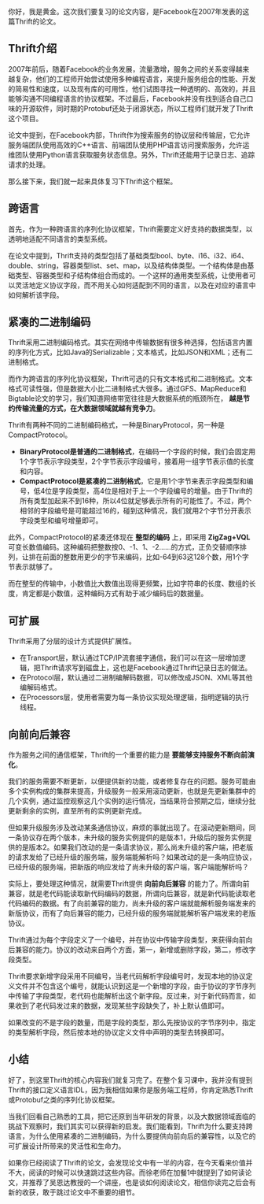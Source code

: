 你好，我是黄金。这次我们要复习的论文内容，是Facebook在2007年发表的这篇Thrift的论文。

## Thrift介绍

2007年前后，随着Facebook的业务发展，流量激增，服务之间的关系变得越来越复杂，他们的工程师开始尝试使用多种编程语言，来提升服务组合的性能、开发的简易性和速度，以及现有库的可用性，他们试图寻找一种透明的、高效的，并且能够沟通不同编程语言的协议框架。不过最后，Facebook并没有找到适合自己口味的开源软件，同时期的Protobuf还处于闭源状态，所以工程师们就开发了Thrift这个项目。

论文中提到，在Facebook内部，Thrift作为搜索服务的协议层和传输层，它允许服务端团队使用高效的C++语言、前端团队使用PHP语言访问搜索服务，允许运维团队使用Python语言获取服务状态信息。另外，Thrift还能用于记录日志、追踪请求的处理。

那么接下来，我们就一起来具体复习下Thrift这个框架。

## 跨语言

首先，作为一种跨语言的序列化协议框架，Thrift需要定义好支持的数据类型，以透明地适配不同语言的类型系统。

在论文中提到，Thrift支持的类型包括了基础类型bool、byte、i16、i32、i64、double、string，容器类型list、set、map，以及结构体类型。一个结构体是由基础类型、容器类型和子结构体组合而成的。一个这样的通用类型系统，让使用者可以灵活地定义协议字段，而不用关心如何适配到不同的语言，以及在对应的语言中如何解析该字段。

## 紧凑的二进制编码

Thrift采用二进制编码格式。其实在网络中传输数据有很多种选择，包括语言内置的序列化方式，比如Java的Serializable；文本格式，比如JSON和XML；还有二进制格式。

而作为跨语言的序列化协议框架，Thrift可选的只有文本格式和二进制格式。文本格式可读性强，但是数据大小比二进制格式大很多。通过GFS、MapReduce和Bigtable论文的学习，我们知道网络带宽往往是大数据系统的瓶颈所在， **越是节约传输流量的方式，在大数据领域就越有竞争力**。

Thrift有两种不同的二进制编码格式，一种是BinaryProtocol，另一种是CompactProtocol。

- **BinaryProtocol是普通的二进制格式**，在编码一个字段的时候，我们会固定用1个字节表示字段类型，2个字节表示字段编号，接着用一组字节表示值的长度和内容。
- **CompactProtocol是紧凑的二进制格式**，它是用1个字节来表示字段类型和编号，低4位是字段类型，高4位是相对于上一个字段编号的增量。由于Thrift的所有类型加起来不到16种，所以4位就足够表示所有的可能性了。不过，两个相邻的字段编号是可能超过16的，碰到这种情况，我们就用2个字节分开表示字段类型和编号增量即可。

此外，CompactProtocol的紧凑还体现在 **整型的编码** 上，即采用 **ZigZag+VQL** 可变长数值编码。这种编码把整数按0、-1、1、-2……的方式，正负交替顺序排列，让排在前面的整数用更少的字节来编码，比如-64到63这128个数，用1个字节表示就够了。

而在整型的传输中，小数值比大数值出现得更频繁，比如字符串的长度、数组的长度，肯定都是小数值，这种编码方式有助于减少编码后的数据量。

## 可扩展

Thrift采用了分层的设计方式提供扩展性。

- 在Transport层，默认通过TCP/IP流套接字通信，我们可以在这一层增加逻辑，把Thrift请求写到磁盘上，这也是Facebook通过Thrift记录日志的做法。
- 在Protocol层，默认通过二进制编解码数据，可以修改成JSON、XML等其他编解码格式。
- 在Processors层，使用者需要为每一条协议实现处理逻辑，指明逻辑的执行线程。

## 向前向后兼容

作为服务之间的通信框架，Thrift的一个重要的能力是 **要能够支持服务不断向前演化**。

我们的服务需要不断更新，以便提供新的功能，或者修复存在的问题。服务可能由多个实例构成的集群来提高，升级服务一般采用滚动更新，也就是先更新集群中的几个实例，通过监控观察这几个实例的运行情况，当结果符合预期之后，继续分批更新剩余的实例，直至所有的实例更新完成。

但如果升级服务涉及改动某条通信协议，麻烦的事就出现了。在滚动更新期间，同一条协议存在两个版本，未升级的服务实例提供的是版本1，升级后的服务实例提供的是版本2。如果我们改动的是一条请求协议，那么尚未升级的客户端，把老版的请求发给了已经升级的服务端，服务端能解析吗？如果改动的是一条响应协议，已经升级的服务端，把新版的响应发给了尚未升级的客户端，客户端能解析吗？

实际上，要处理这种情况，就需要Thrift提供 **向前向后兼容** 的能力了。所谓向前兼容，就是老代码能读取新代码编码的数据，所谓向后兼容，就是新代码能读取老代码编码的数据。有了向前兼容的能力，尚未升级的客户端就能解析服务端发来的新版协议，而有了向后兼容的能力，已经升级的服务端就能解析客户端发来的老版协议。

Thrift通过为每个字段定义了一个编号，并在协议中传输字段类型，来获得向前向后兼容的能力。协议的改动来自两个方面，第一，新增或删除字段，第二，修改字段类型。

Thrift要求新增字段采用不同编号，当老代码解析字段编号时，发现本地的协议定义文件并不包含这个编号，就能认识到这是一个新增的字段，由于协议的字节序列中传输了字段类型，老代码也能解析出这个新字段。反过来，对于新代码而言，如果收到了老代码发过来的数据，发现某些字段缺失了，补上默认值即可。

如果改变的不是字段的数量，而是字段的类型，那么先按协议的字节序列中，指定的类型解析字段，然后按本地的协议定义文件中声明的类型去转换即可。

## 小结

好了，到这里Thrift的核心内容我们就复习完了。在整个复习课中，我并没有提到Thrift的接口定义语言IDL，因为我相信如果你是服务端工程师，你肯定熟悉Thrift或Protobuf之类的序列化协议框架。

当我们回看自己熟悉的工具，把它还原到当年研发的背景，以及大数据领域面临的挑战下观察时，我们其实可以获得新的启发。我们能看到，Thrift为什么要支持跨语言，为什么使用紧凑的二进制编码，为什么要提供向前向后的兼容性，以及它的可扩展设计所带来的灵活性和生命力。

如果你已经阅读了Thrift的论文，会发现论文中有一半的内容，在今天看来价值并不大，阅读的时候可以快速跳过这些内容。而徐老师在加餐1中就提到了如何读论文，并推荐了吴恩达教授的一个讲座，也是谈如何阅读论文，相信你读完之后会有新的收获，敢于跳过论文中不重要的细节。